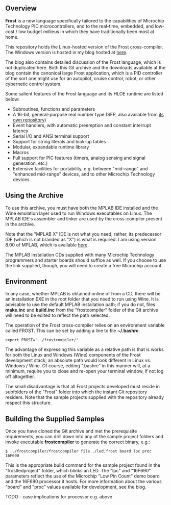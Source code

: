 ## Overview

**Frost** is a new language specifically tailored to the capabilities of Microchip Technology PIC microcontrollers, and to the real-time, embedded, and low-cost / low budget millieus in which they have traditionally been most at home. 

This repository holds the Linux-hosted version of the Frost cross-compiler. The Windows version is hosted in my blog hosted at [here](http://beauscode.blogspot.com/2013/02/language-and-development-tool-for.html). 

The blog also contains detailed discussion of the Frost language, which is not duplicated here. Both this Git archive and the downloads available at the blog contain the canonical large Frost application, which is a PID controller of the sort one might use for an autopilot, cruise control, robot, or other cybernetic control system. 

Some salient features of the Frost language and its HLOE runtime are listed below:

* Subroutines, functions and parameters    
* A 16-bit, general-purpose real number type (SFP, also available from [its own repository](https://github.com/beau1399/frost))
* Event handlers, with automatic preemption and constant interrupt latency 
* Serial I/O and ANSI terminal support   
* Support for string literals and look-up tables  
* Modular, expandable runtime library 
* Macros  
* Full support for PIC features (timers, analog sensing and signal generation, etc.) 
* Extensive facilities for portability, e.g. between "mid-range" and "enhanced mid-range" devices, and to other Microchip Technology devices 

## Using the Archive

To use this archive, you must have both the MPLAB IDE installed and the Wine emulation layer used to run Windows executables on Linux. The MPLAB IDE's assembler and linker are used by the cross-compiler present in the archive. 

Note that the "MPLAB X" IDE is not what you need; rather, its predecessor IDE (which is not branded as "X") is what is required. I am using version 8.00 of MPLAB, which is available [here](http://ww1.microchip.com/downloads/en/DeviceDoc/mpl610full.zip). 

The MPLAB installation CDs supplied with many Microchip Technology programmers and starter boards should suffice as well. If you choose to use the link supplied, though, you will need to create a free Microchip account.

## Environment

In any case, whether MPLAB is obtained online of from a CD, there will be an installation EXE in the root folder that you need to run using Wine. It is advisable to use the default MPLAB installation path; if you do not, files **make.inc** and **build.inc** from the "frostcompiler" folder of the Git archive will need to be edited to reflect the path selected.

The operation of the Frost cross-compiler relies on an environment variable called FROST. This can be set by adding a line to file **~/.bashrc**:

```export FROST='../frostcompiler/'```

The advantage of expressing this variable as a relative path is that is works for both the Linux and Windows (Wine) components of the Frost development stack; an absolute path would look different in Linux vs. Windows / Wine. Of course, editing ".bashrc" in this manner will, at a minimum, require you to close and re-open your terminal window, if not log off altogether.

The small disadvantage is that all Frost projects developed must reside in subfolders of the "Frost" folder into which the instant Git repository residers. Note that the sample projects supplied with the repository already respect this structure.

## Building the Supplied Samples

Once you have cloned the Git archive and met the prerequisite requirements, you can drill down into any of the sample project folders and invoke executable **frostcompiler** to generate the correct binary, e.g.:

```$ ../frostcompiler/frostcompiler file ./led.frost board lpc proc 16F690```

This is the appropriate build command for the sample project found in the "frostledproject" folder, which blinks an LED. The "lpc" and "16F690" parameters reflect the use of the Microchip "Low Pin Count" demo board and the 16F690 processor it hosts. For more information about the various "board" and "proc" values available for development, see the blog.

TODO - case implications for processor e.g. above



